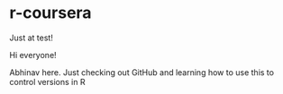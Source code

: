 # r-coursera
Just at test!

Hi everyone!

Abhinav here. Just checking out GitHub and learning how to use this to control versions in R

